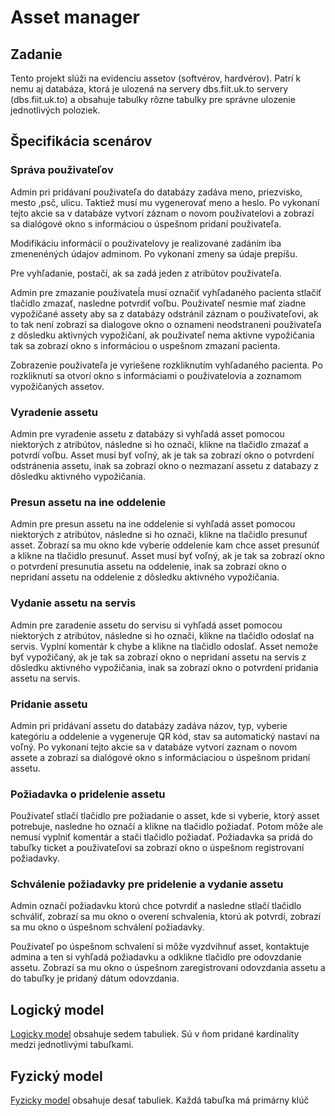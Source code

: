 # Asset manager
## Zadanie</H1>
Tento projekt slúži na evidenciu assetov (softvérov, hardvérov). Patrí k nemu aj databáza, ktorá je ulozená na servery dbs.fiit.uk.to servery (dbs.fiit.uk.to) a 
obsahuje tabulky rôzne tabulky pre správne ulozenie jednotlivých poloziek.

## Špecifikácia scenárov</H2>
### Správa použivateľov
Admin pri pridávaní použivateľa do databázy zadáva meno, priezvisko, mesto ,psč, ulicu. Taktiež musí mu vygenerovať meno a heslo. 
Po vykonaní tejto akcie sa v databáze vytvorí záznam o novom použivatelovi a zobrazí sa dialógové okno s informáciou o úspešnom pridaní použivateľa.

Modifikáciu informácií o použivatelovy je realizované zadáním iba zmenenéných údajov adminom. Po vykonaní zmeny sa údaje prepíšu. 

Pre vyhľadanie, postačí, ak sa zadá jeden z atribútov použivateľa.

Admin pre zmazanie použivateĺa musí označiť vyhľadaného pacienta stlačiť tlačidlo zmazať, nasledne potvrdiť voľbu.
Použivateľ nesmie mať ziadne vypožičané assety aby sa z databázy odstránil záznam o použivateľovi, ak to tak není zobrazí sa dialogove okno o oznameni 
neodstraneni použivateľa z dôsledku aktivných vypožičaní, ak použivateľ nema aktivne vypožičania tak sa zobrazí okno s informáciou o uspešnom zmazaní pacienta.

Zobrazenie použivateľa je vyriešene rozkliknutím vyhľadaného pacienta. Po rozkliknutí sa otvorí okno s informáciami o použivatelovia a zoznamom vypožičaných assetov.

### Vyradenie assetu
Admin pre vyradenie assetu z databázy si vyhľadá asset pomocou niektorých z atribútov, následne si ho označi, klikne na tlačidlo zmazať a potvrdí voľbu.
Asset musí byť voľný, ak je tak sa zobrazí okno o potvrdení odstránenia assetu, inak sa zobrazí okno o nezmazaní assetu z databazy z dôsledku aktivného vypožičania.

### Presun assetu na ine oddelenie
Admin pre presun assetu na ine oddelenie si vyhľadá asset pomocou niektorých z atribútov, následne si ho označi, klikne na tlačidlo presunuť asset. 
Zobrazí sa mu okno kde vyberie oddelenie kam chce asset presunúť a klikne na tlačidlo presunuť. Asset musí byť voľný, ak je tak  sa zobrazí okno o potvrdení presunutia assetu na oddelenie,
inak sa zobrazí okno o nepridaní assetu na oddelenie z dôsledku aktivného vypožičania.

 
### Vydanie assetu na servis
Admin pre zaradenie assetu do servisu si vyhľadá asset pomocou niektorých z atribútov, následne si ho označi, klikne na tlačidlo odoslať na servis. 
Vyplní komentár k chybe a klikne na tlačidlo odoslať. Asset nemože byť vypožičaný, ak je tak sa zobrazí okno o nepridaní assetu na servis z dôsledku aktivného vypožičania, inak sa zobrazí okno o potvrdení pridania assetu na servis.


### Pridanie assetu
Admin pri pridávaní assetu do databázy zadáva názov, typ, vyberie kategóriu a oddelenie a vygeneruje QR kód, stav sa automatický nastaví na voľný.
Po vykonaní tejto akcie sa v databáze vytvorí zaznam o novom assete a zobrazí sa dialógové okno s informáciaciou o úspešnom pridaní assetu.

### Požiadavka o pridelenie assetu
Použivateľ stlačí tlačidlo pre požiadanie o asset, kde si vyberie, ktorý asset potrebuje, nasledne ho označí a klikne na tlačidlo požiadať. 
Potom môže ale nemusí vyplniť komentár a stači tlačidlo požiadať. Požiadavka sa pridá do tabuľky ticket a použivateľovi sa zobrazí okno o úspešnom registrovaní požiadavky.

### Schválenie požiadavky pre pridelenie a vydanie assetu
Admin označí požiadavku ktorú chce potvrdiť a nasledne stlačí tlačidlo schváliť, zobrazí sa mu okno o overení schvalenia, ktorú ak potvrdí, zobrazí sa mu okno o úspešnom schválení požiadavky.

Použivateľ po úspešnom schvalení si môže vyzdvihnuť asset, kontaktuje admina a ten si vyhľadá požiadavku a odklikne tlačidlo pre odovzdanie assetu. Zobrazí sa mu okno o úspešnom zaregistrovaní odovzdania assetu a do tabuľky je pridaný dátum odovzdania. 


## Logický model</H3>
[Logicky model](fyzicky_model.png "Logicky model")
obsahuje sedem tabuliek. Sú v ňom pridané kardinality medzi jednotlivými tabuľkami.

## Fyzický model</H4>
[Fyzicky model](logicky_model.jpg "Fyzicky model") 
obsahuje desať tabuliek. Každá tabuľka má primárny klúč
